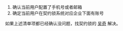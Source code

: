 1. 确认当前用户配置了手机号或者邮箱 
2. 确定当前用户在契约锁系统对应企业下面有账号


如果上述清单项都已经确认没问题，找契约锁的 [吴奇](https://www.e-cology.com.cn/sp/hrm/profileInfo/7010972873943522845) 解决。